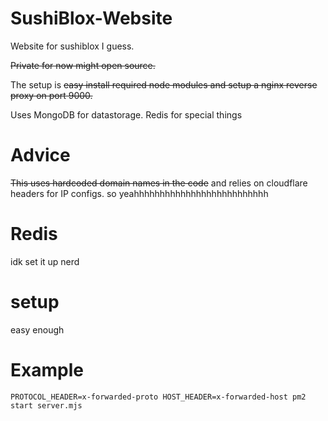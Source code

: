 # SushiBlox-Website

Website for sushiblox I guess.

~~Private for now might open source.~~

The setup is ~~easy install required node modules and setup a nginx reverse proxy on port 9000.~~

Uses MongoDB for datastorage. Redis for special things

# Advice

~~This uses hardcoded domain names in the code~~ and relies on cloudflare headers for IP configs. so yeahhhhhhhhhhhhhhhhhhhhhhhhhh

# Redis

idk set it up nerd

# setup

easy enough

# Example

```
PROTOCOL_HEADER=x-forwarded-proto HOST_HEADER=x-forwarded-host pm2 start server.mjs
```
